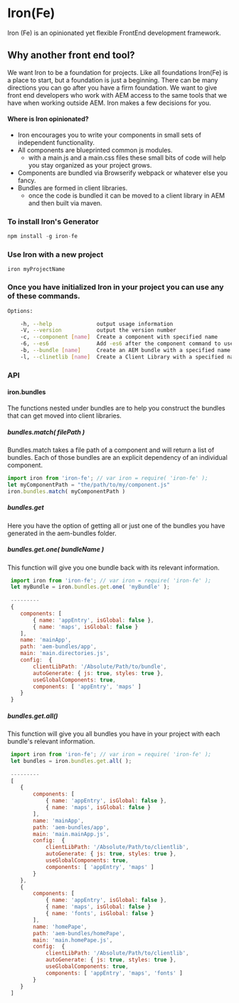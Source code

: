 # Iron(Fe)
Iron (Fe) is an opinionated yet flexible FrontEnd development framework.

## Why another front end tool?
We want Iron to be a foundation for projects. Like all foundations Iron(Fe) is a place to start, but a foundation is just a beginning. There can be many directions you can go after you have a firm foundation. We want to give front end developers who work with AEM access to the same tools that we have when working outside AEM. Iron makes a few decisions for you.
#### Where is Iron opinionated?
- Iron encourages you to write your components in small sets of independent functionality.
- All components are blueprinted common js modules.
  - with a main.js and a main.css files these small bits of code will help you stay organized as your project grows.
- Components are bundled via Browserify webpack or whatever else you fancy.
- Bundles are formed in client libraries.
  - once the code is bundled it can be moved to a client library in AEM and then built via maven.

### To install Iron's Generator
```js
npm install -g iron-fe
```

### Use Iron with a new project
```iron myProjectName```

### Once you have initialized Iron in your project you can use any of these commands.

```bash
Options:

    -h, --help              output usage information
    -V, --version           output the version number
    -c, --component [name]  Create a component with specified name
    -6, --es6               Add -es6 after the component command to use es6 syntax in your components 
    -b, --bundle [name]     Create an AEM bundle with a specified name
    -l, --clinetlib [name]  Create a Client Library with a specified name
```

### API

#### iron.bundles
The functions nested under bundles are to help you construct the bundles that can get moved into client libraries.

##### bundles.match( filePath )
Bundles.match takes a file path of a component and will return a list of bundles. Each of those bundles are an explicit dependency of an individual component. 

```javascript
import iron from 'iron-fe'; // var iron = require( 'iron-fe' );
let myComponentPath = "the/path/to/my/component.js"
iron.bundles.match( myComponentPath )
```
##### bundles.get
Here you have the option of getting all or just one of the bundles you have generated in the aem-bundles folder. 

##### bundles.get.one( bundleName )
This function will give you one bundle back with its relevant information.
```javascript
 import iron from 'iron-fe'; // var iron = require( 'iron-fe' );
 let myBundle = iron.bundles.get.one( 'myBundle' );
 
 ---------
 { 
    components: [ 
        { name: 'appEntry', isGlobal: false },
        { name: 'maps', isGlobal: false } 
    ],
    name: 'mainApp',
    path: 'aem-bundles/app',
    main: 'main.directories.js',
    config:  { 
        clientLibPath: '/Absolute/Path/to/bundle',
        autoGenerate: { js: true, styles: true },
        useGlobalComponents: true,
        components: [ 'appEntry', 'maps' ] 
    }
 }
```
##### bundles.get.all()
This function will give you all bundles you have in your project with each bundle's relevant information.
```javascript
 import iron from 'iron-fe'; // var iron = require( 'iron-fe' );
 let bundles = iron.bundles.get.all( );
 
 ---------
 [
    { 
        components: [ 
            { name: 'appEntry', isGlobal: false },
            { name: 'maps', isGlobal: false } 
        ],
        name: 'mainApp',
        path: 'aem-bundles/app',
        main: 'main.mainApp.js',
        config:  { 
            clientLibPath: '/Absolute/Path/to/clientlib',
            autoGenerate: { js: true, styles: true },
            useGlobalComponents: true,
            components: [ 'appEntry', 'maps' ] 
        }
    },
    {
        components: [ 
            { name: 'appEntry', isGlobal: false },
            { name: 'maps', isGlobal: false } 
            { name: 'fonts', isGlobal: false } 
        ],
        name: 'homePape',
        path: 'aem-bundles/homePape',
        main: 'main.homePape.js',
        config:  { 
            clientLibPath: '/Absolute/Path/to/clientlib',
            autoGenerate: { js: true, styles: true },
            useGlobalComponents: true,
            components: [ 'appEntry', 'maps', 'fonts' ] 
        }
    }
 ]
```
